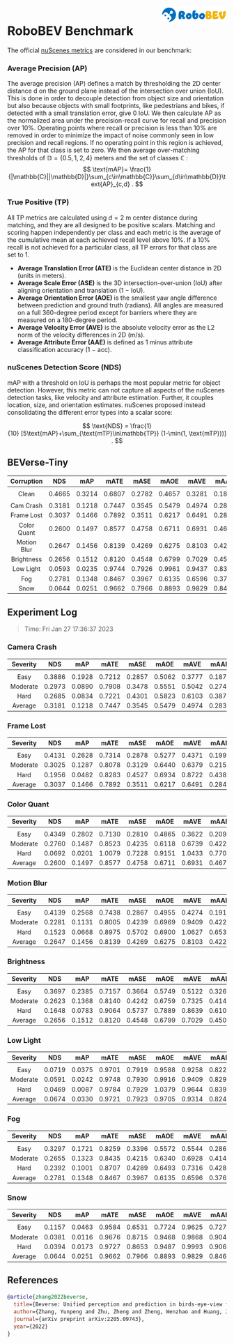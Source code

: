 <img src="..\figs\logo2.png" align="right" width="30%">

# RoboBEV Benchmark

The official [nuScenes metrics](https://www.nuscenes.org/object-detection/?externalData=all&mapData=all&modalities=Any) are considered in our benchmark:

### Average Precision (AP)

The average precision (AP) defines a match by thresholding the 2D center distance d on the ground plane instead of the intersection over union (IoU). This is done in order to decouple detection from object size and orientation but also because objects with small footprints, like pedestrians and bikes, if detected with a small translation error, give $0$ IoU.
We then calculate AP as the normalized area under the precision-recall curve for recall and precision over 10%. Operating points where recall or precision is less than $10$% are removed in order to minimize the impact of noise commonly seen in low precision and recall regions. If no operating point in this region is achieved, the AP for that class is set to zero. We then average over-matching thresholds of $\mathbb{D}=\{0.5, 1, 2, 4\}$ meters and the set of classes $\mathbb{C}$ :
$$
\text{mAP}= \frac{1}{|\mathbb{C}||\mathbb{D}|}\sum_{c\in\mathbb{C}}\sum_{d\in\mathbb{D}}\text{AP}_{c,d} .
$$

### True Positive (TP)

All TP metrics are calculated using $d=2$ m center distance during matching, and they are all designed to be positive scalars. Matching and scoring happen independently per class and each metric is the average of the cumulative mean at each achieved recall level above $10$%. If a $10$% recall is not achieved for a particular class, all TP errors for that class are set to $1$. 

- **Average Translation Error (ATE)** is the Euclidean center distance in 2D (units in meters). 
- **Average Scale Error (ASE)** is the 3D intersection-over-union (IoU) after aligning orientation and translation ($1$ − IoU).
- **Average Orientation Error (AOE)** is the smallest yaw angle difference between prediction and ground truth (radians). All angles are measured on a full $360$-degree period except for barriers where they are measured on a $180$-degree period.
- **Average Velocity Error (AVE)** is the absolute velocity error as the L2 norm of the velocity differences in 2D (m/s).
- **Average Attribute Error (AAE)** is defined as $1$ minus attribute classification accuracy ($1$ − acc).

### nuScenes Detection Score (NDS)

mAP with a threshold on IoU is perhaps the most popular metric for object detection. However, this metric can not capture all aspects of the nuScenes detection tasks, like velocity and attribute estimation. Further, it couples location, size, and orientation estimates. nuScenes proposed instead consolidating the different error types into a scalar score:

$$
\text{NDS} = \frac{1}{10} [5\text{mAP}+\sum_{\text{mTP}\in\mathbb{TP}} (1-\min(1, \text{mTP}))] .
$$


## BEVerse-Tiny

| **Corruption** | **NDS** | **mAP** | **mATE** | **mASE** | **mAOE** | **mAVE** | **mAAE** |
| :------------: | :-----: | :-----: | :------: | :------: | :------: | :------: | :------: |
|                |         |         |          |          |          |          |          |
|     Clean      | 0.4665 | 0.3214  | 0.6807 | 0.2782 | 0.4657 | 0.3281 | 0.1893 |
|                |         |         |          |          |          |          |          |
|   Cam Crash    | 0.3181    | 0.1218    | 0.7447     | 0.3545     | 0.5479     | 0.4974     | 0.2833     |
|   Frame Lost   | 0.3037    | 0.1466    | 0.7892     | 0.3511     | 0.6217     | 0.6491     | 0.2844     |
|  Color Quant   | 0.2600    | 0.1497    | 0.8577     | 0.4758     | 0.6711     | 0.6931     | 0.4676     |
|  Motion Blur   | 0.2647    | 0.1456    | 0.8139     | 0.4269     | 0.6275     | 0.8103     | 0.4225     |
|   Brightness   | 0.2656    | 0.1512    | 0.8120     | 0.4548     | 0.6799     | 0.7029     | 0.4507     |
|   Low Light    | 0.0593    | 0.0235    | 0.9744     | 0.7926     | 0.9961     | 0.9437     | 0.8304     |
|      Fog       | 0.2781    | 0.1348    | 0.8467     | 0.3967     | 0.6135     | 0.6596     | 0.3764     |
|      Snow      | 0.0644    | 0.0251    | 0.9662     | 0.7966     | 0.8893     | 0.9829     | 0.8464     |


## Experiment Log

> Time: Fri Jan 27 17:36:37 2023


### Camera Crash

| **Severity** | **NDS** | **mAP** | **mATE** | **mASE** | **mAOE** | **mAVE** | **mAAE** |
| :----------: | :-----: | :-----: | :------: | :------: | :------: | :------: | :------: |
|              |         |         |          |          |          |          |          |
|     Easy     | 0.3886    | 0.1928    | 0.7212     | 0.2857     | 0.5062     | 0.3777     | 0.1876     |
|   Moderate   | 0.2973    | 0.0890    | 0.7908     | 0.3478     | 0.5551     | 0.5042     | 0.2746     |
|     Hard     | 0.2685    | 0.0834    | 0.7221     | 0.4301     | 0.5823     | 0.6103     | 0.3878     |
|   Average    | 0.3181    | 0.1218    | 0.7447     | 0.3545     | 0.5479     | 0.4974     | 0.2833     |


### Frame Lost

| **Severity** | **NDS** | **mAP** | **mATE** | **mASE** | **mAOE** | **mAVE** | **mAAE** |
| :----------: | :-----: | :-----: | :------: | :------: | :------: | :------: | :------: |
|              |         |         |          |          |          |          |          |
|     Easy     | 0.4131    | 0.2628    | 0.7314     | 0.2878     | 0.5277     | 0.4371     | 0.1990     |
|   Moderate   | 0.3025    | 0.1287    | 0.8078     | 0.3129     | 0.6440     | 0.6379     | 0.2159     |
|     Hard     | 0.1956    | 0.0482    | 0.8283     | 0.4527     | 0.6934     | 0.8722     | 0.4384     |
|   Average    | 0.3037    | 0.1466    | 0.7892     | 0.3511     | 0.6217     | 0.6491     | 0.2844     |


### Color Quant

| **Severity** | **NDS** | **mAP** | **mATE** | **mASE** | **mAOE** | **mAVE** | **mAAE** |
| :----------: | :-----: | :-----: | :------: | :------: | :------: | :------: | :------: |
|              |         |         |          |          |          |          |          |
|     Easy     | 0.4349    | 0.2802    | 0.7130     | 0.2810     | 0.4865     | 0.3622     | 0.2099     |
|   Moderate   | 0.2760    | 0.1487    | 0.8523     | 0.4235     | 0.6118     | 0.6739     | 0.4225     |
|     Hard     | 0.0692    | 0.0201    | 1.0079     | 0.7228     | 0.9151     | 1.0433     | 0.7703     |
|   Average    | 0.2600    | 0.1497    | 0.8577     | 0.4758     | 0.6711     | 0.6931     | 0.4676     |


### Motion Blur

| **Severity** | **NDS** | **mAP** | **mATE** | **mASE** | **mAOE** | **mAVE** | **mAAE** |
| :----------: | :-----: | :-----: | :------: | :------: | :------: | :------: | :------: |
|              |         |         |          |          |          |          |          |
|     Easy     | 0.4139    | 0.2568    | 0.7438     | 0.2867     | 0.4955     | 0.4274     | 0.1917     |
|   Moderate   | 0.2281    | 0.1131    | 0.8005     | 0.4239     | 0.6969     | 0.9409     | 0.4229     |
|     Hard     | 0.1523    | 0.0668    | 0.8975     | 0.5702     | 0.6900     | 1.0627     | 0.6530     |
|   Average    | 0.2647    | 0.1456    | 0.8139     | 0.4269     | 0.6275     | 0.8103     | 0.4225     |


### Brightness

| **Severity** | **NDS** | **mAP** | **mATE** | **mASE** | **mAOE** | **mAVE** | **mAAE** |
| :----------: | :-----: | :-----: | :------: | :------: | :------: | :------: | :------: |
|              |         |         |          |          |          |          |          |
|     Easy     | 0.3697    | 0.2385    | 0.7157     | 0.3664     | 0.5749     | 0.5122     | 0.3269     |
|   Moderate   | 0.2623    | 0.1368    | 0.8140     | 0.4242     | 0.6759     | 0.7325     | 0.4148     |
|     Hard     | 0.1648    | 0.0783    | 0.9064     | 0.5737     | 0.7889     | 0.8639     | 0.6103     |
|   Average    | 0.2656    | 0.1512    | 0.8120     | 0.4548     | 0.6799     | 0.7029     | 0.4507     |


### Low Light

| **Severity** | **NDS** | **mAP** | **mATE** | **mASE** | **mAOE** | **mAVE** | **mAAE** |
| :----------: | :-----: | :-----: | :------: | :------: | :------: | :------: | :------: |
|              |         |         |          |          |          |          |          |
|     Easy     | 0.0719    | 0.0375    | 0.9701     | 0.7919     | 0.9588     | 0.9258     | 0.8223     |
|   Moderate   | 0.0591    | 0.0242    | 0.9748     | 0.7930     | 0.9916     | 0.9409     | 0.8296     |
|     Hard     | 0.0469    | 0.0087    | 0.9784     | 0.7929     | 1.0379     | 0.9644     | 0.8392     |
|   Average    | 0.0674    | 0.0330    | 0.9721     | 0.7923     | 0.9705     | 0.9314     | 0.8249     |


### Fog

| **Severity** | **NDS** | **mAP** | **mATE** | **mASE** | **mAOE** | **mAVE** | **mAAE** |
| :----------: | :-----: | :-----: | :------: | :------: | :------: | :------: | :------: |
|              |         |         |          |          |          |          |          |
|     Easy     | 0.3297    | 0.1721    | 0.8259     | 0.3396     | 0.5572     | 0.5544     | 0.2863     |
|   Moderate   | 0.2655    | 0.1323    | 0.8435     | 0.4215     | 0.6340     | 0.6928     | 0.4147     |
|     Hard     | 0.2392    | 0.1001    | 0.8707     | 0.4289     | 0.6493     | 0.7316     | 0.4281     |
|   Average    | 0.2781    | 0.1348    | 0.8467     | 0.3967     | 0.6135     | 0.6596     | 0.3764     |


### Snow

| **Severity** | **NDS** | **mAP** | **mATE** | **mASE** | **mAOE** | **mAVE** | **mAAE** |
| :----------: | :-----: | :-----: | :------: | :------: | :------: | :------: | :------: |
|              |         |         |          |          |          |          |          |
|     Easy     | 0.1157    | 0.0463    | 0.9584     | 0.6531     | 0.7724     | 0.9625     | 0.7278     |
|   Moderate   | 0.0381    | 0.0116    | 0.9676     | 0.8715     | 0.9468     | 0.9868     | 0.9046     |
|     Hard     | 0.0394    | 0.0173    | 0.9727     | 0.8653     | 0.9487     | 0.9993     | 0.9067     |
|   Average    | 0.0644    | 0.0251    | 0.9662     | 0.7966     | 0.8893     | 0.9829     | 0.8464     |



## References

```bib
@article{zhang2022beverse,
  title={Beverse: Unified perception and prediction in birds-eye-view for vision-centric autonomous driving},
  author={Zhang, Yunpeng and Zhu, Zheng and Zheng, Wenzhao and Huang, Junjie and Huang, Guan and Zhou, Jie and Lu, Jiwen},
  journal={arXiv preprint arXiv:2205.09743},
  year={2022}
}
```